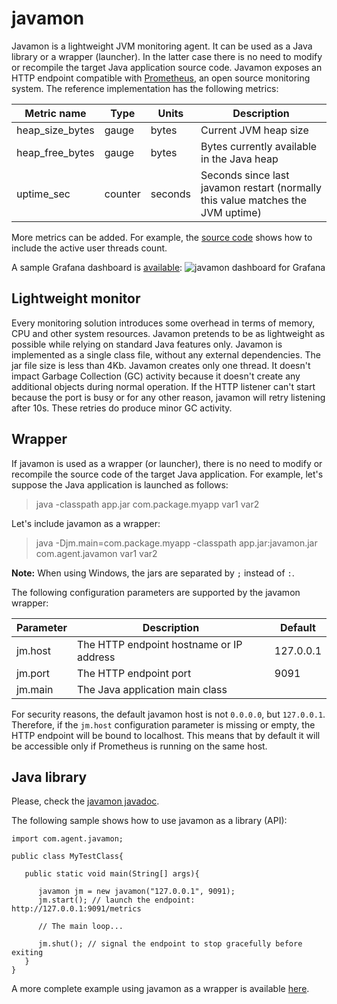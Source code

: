 # javamon

Javamon is a lightweight JVM monitoring agent. It can be used as a Java library or a wrapper (launcher).
In the latter case there is no need to modify or recompile the target Java application source code. Javamon exposes
an HTTP endpoint compatible with [Prometheus](https://github.com/prometheus), an open source monitoring system.
The reference implementation has the following metrics:  

| Metric name     | Type    | Units   | Description                                                                     |
| --------------- | ------- | ------- | --------------------------------------------------------------------------------|
| heap_size_bytes | gauge   | bytes   | Current JVM heap size                                                           |
| heap_free_bytes	| gauge   | bytes   | Bytes currently available in the Java heap                                      |
| uptime_sec      | counter | seconds | Seconds since last javamon restart (normally this value matches the JVM uptime) |

More metrics can be added. For example, the [source code](/src/com/agent/javamon.java#L133-L139)
shows how to include the active user threads count.  

A sample Grafana dashboard is [available](/dashboard_javamon.json):
![javamon dashboard for Grafana](https://vkamenar.github.io/javamon/dashboard_javamon.png)


## Lightweight monitor

Every monitoring solution introduces some overhead in terms of memory, CPU and other system resources.
Javamon pretends to be as lightweight as possible while relying on standard Java features only. Javamon
is implemented as a single class file, without any external dependencies. The jar file size is less than
4Kb. Javamon creates only one thread. It doesn't impact Garbage Collection (GC) activity because it
doesn't create any additional objects during normal operation. If the HTTP listener can't start because
the port is busy or for any other reason, javamon will retry listening after 10s. These retries do
produce minor GC activity.  

## Wrapper

If javamon is used as a wrapper (or launcher), there is no need to modify or recompile the source code
of the target Java application. For example, let's suppose the Java application is launched as follows:  

>java -classpath app.jar com.package.myapp var1 var2

Let's include javamon as a wrapper:

>java -Djm.main=com.package.myapp -classpath app.jar:javamon.jar com.agent.javamon var1 var2

**Note:** When using Windows, the jars are separated by ```;``` instead of ```:```.

The following configuration parameters are supported by the javamon wrapper:

| Parameter | Description                              | Default   |
| --------- | ---------------------------------------- | --------- |
| jm.host   | The HTTP endpoint hostname or IP address | 127.0.0.1 |
| jm.port   | The HTTP endpoint port                   | 9091      |
| jm.main   | The Java application main class          |           |

For security reasons, the default javamon host is not `0.0.0.0`, but `127.0.0.1`. Therefore, if the
`jm.host` configuration parameter is missing or empty, the HTTP endpoint will be bound to localhost.
This means that by default it will be accessible only if Prometheus is running on the same host.  

## Java library

Please, check the [javamon javadoc](https://vkamenar.github.io/javamon/javadoc.htm).  

The following sample shows how to use javamon as a library (API):

```
import com.agent.javamon;

public class MyTestClass{

   public static void main(String[] args){

      javamon jm = new javamon("127.0.0.1", 9091);
      jm.start(); // launch the endpoint: http://127.0.0.1:9091/metrics

      // The main loop...

      jm.shut(); // signal the endpoint to stop gracefully before exiting
   }
}
```

A more complete example using javamon as a wrapper is available [here](/test/TestAPI.java).  
